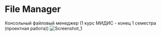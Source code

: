 # File Manager
Консольный файловый менеджер (1 курс МИДИС - конец 1 семестра (проектная работа))
![Screenshot_1](https://user-images.githubusercontent.com/50298628/57196776-defe4b00-6f68-11e9-88e4-5d7093ec6ea5.png)
